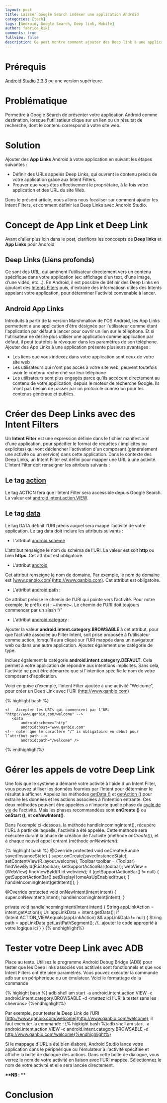 ```yaml
---
layout: post
title: Laisser Google Search indexer une application Android
categories: [tech]
tags: [Android, Google Search, Deep link, Mobile]
author: fabrice_kiki
comments: true
fullview: false
description: Ce post montre comment ajouter des Deep link à une application Mobile avec Android Studio.
---
```

# Prérequis

<a href="https://developer.android.com/studio/index.html?gclid=Cj0KCQjw95vPBRDVARIsAKvPd3Ljl-9BwN6bjz3QhsKkLdxyCAg9wpZzgkSsKCPhK7JfBBKxqWP6c7waAiQTEALw_wcB">Android Studio 2.3.3</a> ou une version supérieure.

# Problématique

Permettre à Google Search de présenter votre application Android comme destination, lorsque l'utilisatieur clique sur un lien ou un résultat de recherche, dont le contenu correspond à votre site web.

# Solution

Ajouter des **App Links** Android à votre application en suivant les étapes suivantes :

* Définir des URLs appelés Deep Links, qui ouvrent le contenu précis de votre application grâce aux Intent Filters.
* Prouver que vous êtes effectivement le propriétaire, à la fois votre application et des URL du site Web.

Dans le présent article, nous allons nous focaliser sur comment ajouter les Intent Filters, et comment définir les Deep Links avec Android Studio.

# Concept de App Link et Deep Link

Avant d'aller plus loin dans le post, clarifions les concoepts de **Deep links** et **App Links** pour Android.

## Deep Links (Liens profonds)

Ce sont des URL, qui amènent  l'utilisateur directement vers un contenu spécifique dans votre application (ex: affichage d'un text, d'une image, d'une vidéo, etc...). En Android, il est possible de définir des Deep Links en ajoutant des <a href="https://developer.android.com/guide/components/intents-filters.html">Intents Fiters</a> puis, d'extraire des informatiosn utiles des Intents appelant votre application, pour déterminer l'activité convenable à lancer.

## Android App Links

Introduits à partir de la version Marshmallow de l'OS Android, les App Links permettent à une application d'être désignée par l'utilisateur comme étant l'application par défaut à lancer pour ouvrir un lien sur le téléphone. Et si  l'utilisateur ne désire plus utiliser une application comme application par défaut, il peut toutefois la révoquer dans les paramètres de son téléphone.
Ajouter des App Links à une application présente plusieurs avantages :

* Les liens que vous indexez dans votre application sont ceux de votre site web
* Les utilisateurs qui n'ont pas accès à votre site web, peuvent toutefois avoir le contenu recherché sur leur téléphone
* Les utilisateurs sont plus engagés parce qu'ils accècent directement au contenu de votre application, depuis le moteur de recherche Google. Ils n'ont pas besoin de passer par un protocole  connexion pour les contenus généraux et publics.

# Créer des Deep Links avec des Intent Filters

Un **Intent Filter** est une expression définie dans le fichier manifest.xml d'une application, pour spécifier le format de requêtes ( implicites ou explicites) qui vont déclencher l'activation d'un composant (généralement une activité ou un service) dans cette application.
Dans le contexte des Deep Links, un Intent Filter est défini pour mapper une URL à une activité. L'Intent Filter doit renseigner les attributs suivants :

## Le tag [action](https://developer.android.com/guide/topics/manifest/action-element.html)

Le tag ACTION fera que l’Intent Filter sera accessible depuis Google Search. La valeur est [android.intent.action.VIEW](https://developer.android.com/reference/android/content/Intent.html#ACTION_VIEW).

## Le tag [data](https://developer.android.com/guide/topics/manifest/data-element.html)

Le tag DATA définit l’URI précis auquel sera mappé l’activité de votre application. Le tag data doit inclure les attributs suivants :

* L'attribut [android:scheme](https://developer.android.com/guide/topics/manifest/data-element.html#scheme)

L'attribut renseigne le nom du schéma de l’URI. La valeur est soit **http** ou bien **https**. Cet attribut est obligatoire.

* L'attribut [android](https://developer.android.com/guide/topics/manifest/data-element.html#host)

Cet attribut renseigne le nom de domaine. Par exemple, le nom de domaine est [www.qanbio.com](http://www.qanbio.com). Cet attribut est obligatoire.

* L'attribut [android:path](https://developer.android.com/guide/topics/manifest/data-element.html#path) :

Ce attribut précise le chemin de l’URI qui pointe vers l’activité. Pour notre exemple, le préfix est : ~/home~. Le chemin de l’URI doit toujours commencer par un slash “/”

* L'attribut [android:category](https://developer.android.com/guide/topics/manifest/category-element.html) :

Ajouter la valeur **android.intent.category.BROWSABLE** à cet attribut, pour que l’activité associée au Filter Intent, soit prise proposée à l’utilisateur comme action, lorsqu’il aura cliqué sur l’URI mappée dans un navigateur web ou dans une autre application. Ajoutez également une catégorie de type.

Incluez également la catégorie **android.intent.category.DEFAULT**. Cela permet à votre application de répondre aux intentions implicites. Sans cela, l'activité ne peut être démarrée que si l'intention spécifie le nom de votre composant d'application.

Voici en guise d’exemple, l’intent Filter ajoutée à une activité “Welcome”, pour créer un Deep Link avec l’URI (http://www.qanbio.com)


{% highlight bash %}<activity
   android:name=".Welcome"
   android:label="@string/title_activity_welcome"
   android:theme="@style/AppTheme.NoActionBar">

   <intent-filter>
       <action android:name="android.intent.action.VIEW" />
       <category android:name="android.intent.category.DEFAULT" />
       <category android:name="android.intent.category.BROWSABLE" />
       
    <!-- Accepter les URIs qui commencent par l’URL "http://www.qanbio.com/welcome" -->
       <data
           android:scheme="http"
           android:host="www.qanbio.com"
    <!-- noter que le caractère "/" is obligatoire en début pour l’attribut path -->
           android:path="/welcome" />
   </intent-filter>
</activity>
{% endhighlight%}

# Gérer les appels de votre Deep Link

Une fois que le système a démarré votre activité à l'aide d'un Intent Filter, vous pouvez utiliser les données fournies par l’Intent pour déterminer le résultat à afficher. Appelez les méthodes [getData ()](https://developer.android.com/reference/android/content/Intent.html#getData()) et [getAction ()](https://developer.android.com/reference/android/content/Intent.html#getAction()) pour extraire les données et les actions associées à l'intention entrante.
Ces deux méthodes peuvent être appelées a n’importe quelle phase  du [cycle de vie](https://developer.android.com/guide/components/activities/activity-lifecycle.html) de l'activité. Mais les phases recommandées sont  **onCreate ()** ou **onStart ()**, et **onNewIntent()**.

Dans l'exemple ci-dessous, la méthode  handleIncomingIntent(), récupère l'URL à partir de laquelle, l'activité a été appelée. Cette méthode sera exécutée durant la phase de création de l'activité (méthode _onCreate()_), et à chaque nouvel appel entrant (méthode _onNewIntent_):


{% highlight bash %}
@Override
protected void onCreate(Bundle savedInstanceState) {
   super.onCreate(savedInstanceState);
   setContentView(R.layout.welcome);
   Toolbar toolbar = (Toolbar) findViewById(R.id.toolbar);
   setSupportActionBar(toolbar);
   webView = (WebView) findViewById(R.id.webview);
   if (getSupportActionBar() != null) {
       getSupportActionBar().setDisplayHomeAsUpEnabled(true);
    }
   handleIncomingIntent(getIntent());
}

@Override
protected void onNewIntent(Intent intent) {
   super.onNewIntent(intent);
   handleIncomingIntent(intent);
}

private void handleIncomingIntent(Intent intent) {
   String appLinkAction = intent.getAction();
   Uri appLinkData = intent.getData();
   if (Intent.ACTION_VIEW.equals(appLinkAction) && appLinkData != null) {
       String path = appLinkData.getLastPathSegment();
       //...ajouter le code  approprié à votre logique ici
   }
}
{% endhighlight%}


# Tester votre Deep Link avec ADB

Place au teste. Utilisez le programme Android Debug Bridge (ADB) pour tester que les Deep links  associés vos actitivés sont fonctionnels et que vos Intent Filters ont été bien paramétrés. 
Vous pouvez exécuter la commande adb sur un périphérique ou un émulateur. Voici le formattage de la commande

{% higkight bash %}
adb shell am start -a android.intent.action.VIEW -c android.intent.category.BROWSABLE -d <mettez ici l’URI à tester sans les chevrons>
{%endhighlight%}

Par exemple, pour tester le Deep Link de l’URI [http://www.qanbio.com/welcome](http://www.qanbio.com/welcome), il faut executer la commande :
{% higkight bash %}adb shell am start -a android.intent.action.VIEW -c android.intent.category.BROWSABLE -d http://www.qanbio.com/welcome{%endhighlight%}

Si le mappage d'URL a été bien élaboré,  Android Studio lance votre application dans le périphérique ou l'émulateur à l'activité spécifiée et affiche la boîte de dialogue des actions. Dans cette boîte de dialogue, vous verrez le nom de votre activité en liaison avec l’URI mappée. Sélectionnez le nom de votre activité et elle sera lancée directement.


__**NB : **__


# Conclusion

